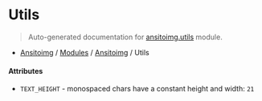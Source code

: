 # Utils

> Auto-generated documentation for [ansitoimg.utils](../../../ansitoimg/utils.py) module.

- [Ansitoimg](../README.md#ansitoimg-index) / [Modules](../MODULES.md#ansitoimg-modules) / [Ansitoimg](index.md#ansitoimg) / Utils

#### Attributes

- `TEXT_HEIGHT` - monospaced chars have a constant height and width: `21`
